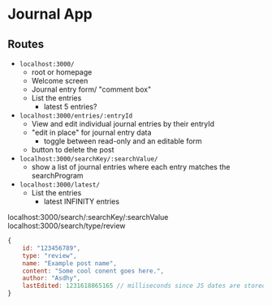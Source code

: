# Journal App

## Routes

- `localhost:3000/`
    - root or homepage
    - Welcome screen
    - Journal entry form/ "comment box"
    - List the entries
        - latest 5 entries?
- `localhost:3000/entries/:entryId`
    - View and edit individual journal entries by their entryId
    - "edit in place" for journal entry data
        - toggle between read-only and an editable form
    - button to delete the post
- `localhost:3000/searchKey/:searchValue/`
    - show a list of journal entries where each entry matches the searchProgram
- `localhost:3000/latest/`
    - List the entries
        - latest INFINITY entries


localhost:3000/search/:searchKey/:searchValue
localhost:3000/search/type/review
```js
{
    id: "123456789",
    type: "review",
    name: "Example post name",
    content: "Some cool conent goes here.",
    author: "Asdhy",
    lastEdited: 1231618865165 // milliseconds since JS dates are stored as that internally
}
```
